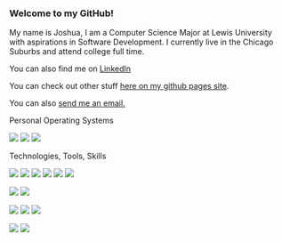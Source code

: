 ### Welcome to my GitHub!

My name is Joshua, I am a Computer Science Major at Lewis University with aspirations in Software Development. I currently live in the Chicago Suburbs and attend college full time. 

You can also find me on <a href ="https://www.linkedin.com/in/joshua-belfor/">LinkedIn</a>

You can check out other stuff <a href="https://drakador.github.io/">here on my github pages site</a>.

You can also <a href="mailto:hammerje@outlook.com">send me an email.</a>

Personal Operating Systems

![](https://img.shields.io/badge/OS-Arch_Linux-informational?style=flat&logo=arch-linux) 
![](https://img.shields.io/badge/OS-Windows_10-informational?style=flat&logo=windows) 
![](https://img.shields.io/badge/OS-Linux-informational?style=flat&logo=linux)

Technologies, Tools, Skills

![](https://img.shields.io/badge/Language-Java-informational?style=flat&logo=Java) 
![](https://img.shields.io/badge/Language-C++-informational?style=flat&logo=c%2B%2B) 
![](https://img.shields.io/badge/Language-C%23-informational?style=flat&logo=C) 
![](https://img.shields.io/badge/Language-HTML5-informational?style=flat&logo=HTML5) 
![](https://img.shields.io/badge/Language-CSS3-informational?style=flat&logo=CSS3) 
![](https://img.shields.io/badge/Language-Python(2&3)-informational?style=flat&logo=Python) 

![](https://img.shields.io/badge/General-Computer_Hardware_Repair-informational?style=flat&logo=Lenovo) 
![](https://img.shields.io/badge/General-Computer_Software_Repair-informational?style=flat&logo=Lenovo) 

![](https://img.shields.io/badge/Microsoft-Access_2016_Certification-informational?style=flat&logo=Microsoft-Office) 
![](https://img.shields.io/badge/Microsoft-Microsoft_Office-informational?style=flat&logo=Microsoft-Office)
![](https://img.shields.io/badge/Libre-Libre_Office-informational?style=flat&logo=LibreOffice)



![](https://img.shields.io/badge/Tool-Git-orange?style=flat&logo=Git)
![](https://img.shields.io/badge/Tool-Github-orange?style=flat&logo=Github)

<!--
**Drakador/Drakador** is a ✨ _special_ ✨ repository because its `README.md` (this file) appears on your GitHub profile.



Sites to use
https://simpleicons.org/



Here are some ideas to get you started:

- 🔭 I’m currently working on ...
- 🌱 I’m currently learning ...
- 👯 I’m looking to collaborate on ...
- 🤔 I’m looking for help with ...
- 💬 Ask me about ...
- 📫 How to reach me: ...
- 😄 Pronouns: ...
- ⚡ Fun fact: ...
-->
